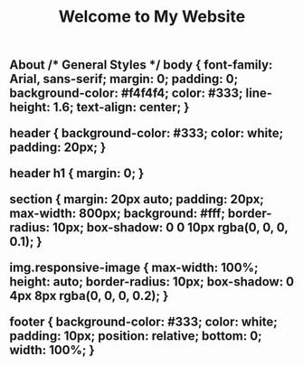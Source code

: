 <!DOCTYPE html>
<html lang="en">
<head>
    <meta charset="UTF-8">
    <meta name="viewport" content="width=device-width, initial-scale=1.0">
    <title>Website with an Image</title>
    <link rel="stylesheet" href="style.css">
</head>
<body>
    <header>
        <h1>Welcome to My Website</h1>
    </header>
    <section>
        <h2>About 
/* General Styles */
body {
    font-family: Arial, sans-serif;
    margin: 0;
    padding: 0;
    background-color: #f4f4f4;
    color: #333;
    line-height: 1.6;
    text-align: center;
}

header {
    background-color: #333;
    color: white;
    padding: 20px;
}

header h1 {
    margin: 0;
}

section {
    margin: 20px auto;
    padding: 20px;
    max-width: 800px;
    background: #fff;
    border-radius: 10px;
    box-shadow: 0 0 10px rgba(0, 0, 0, 0.1);
}

img.responsive-image {
    max-width: 100%;
    height: auto;
    border-radius: 10px;
    box-shadow: 0 4px 8px rgba(0, 0, 0, 0.2);
}

footer {
    background-color: #333;
    color: white;
    padding: 10px;
    position: relative;
    bottom: 0;
    width: 100%;
}
